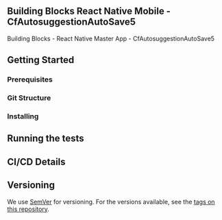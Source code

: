 ## Building Blocks React Native Mobile -  CfAutosuggestionAutoSave5

Building Blocks - React Native Master App - CfAutosuggestionAutoSave5

## Getting Started

### Prerequisites

### Git Structure

### Installing

## Running the tests

## CI/CD Details

## Versioning

We use [SemVer](http://semver.org/) for versioning. For the versions available, see the [tags on this repository](https://github.com/your/project/tags).